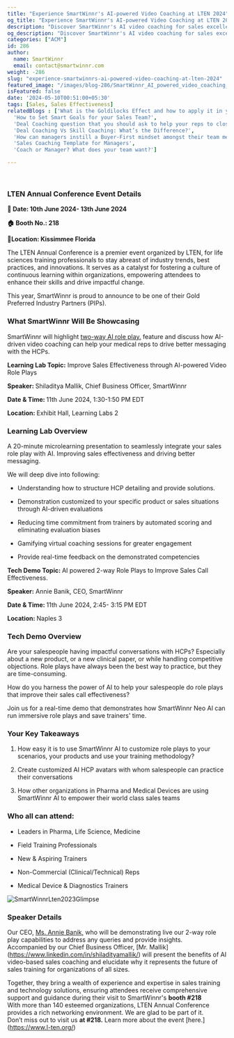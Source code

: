 ```yaml
---
title: "Experience SmartWinnr's AI-powered Video Coaching at LTEN 2024"
og_title: "Experience SmartWinnr's AI-powered Video Coaching at LTEN 2024"
description: "Discover SmartWinnr's AI video coaching for sales excellence at LTEN 2024. Visit booth #218 for live demo and insight."
og_description: "Discover SmartWinnr's AI video coaching for sales excellence at LTEN 2024. Visit booth #218 for live demo and insight."
categories: ["ACM"]
id: 286
author:
  name: SmartWinnr
  email: contact@smartwinnr.com
weight: -286
slug: "experience-smartwinnrs-ai-powered-video-coaching-at-lten-2024"
featured_image: "/images/blog-286/SmartWinnr_AI_powered_video_coaching_LTEN2024.png"
isFeatured: false
date: '2024-05-10T00:51:00+05:30'
tags: [Sales, Sales Effectiveness]
relatedBlogs : ['What is the Goldilocks Effect and how to apply it in your business?',
  'How to Set Smart Goals for your Sales Team?',
  'Deal Coaching question that you should ask to help your reps to close more deals',
  'Deal Coaching Vs Skill Coaching: What’s the Difference?',
  'How can managers instill a Buyer-First mindset amongst their team members?',
  'Sales Coaching Template for Managers',
  'Coach or Manager? What does your team want?']

---
```

<br>  

<h3>LTEN Annual Conference Event Details </h3>

<p><b>📅 Date: 10th June 2024- 13th June 2024</b></p>
<p><b>🏠 Booth No.: 218 </b></p>
<p><b>📍Location: Kissimmee Florida </b></p>

The LTEN Annual Conference is a premier event organized by LTEN, for life sciences training professionals to stay abreast of industry trends, best practices, and innovations. It serves as a catalyst for fostering a culture of continuous learning within organizations, empowering attendees to enhance their skills and drive impactful change. <br>

This year, SmartWinnr is proud to announce to be one of their Gold Preferred Industry Partners (PIPs). 
<br>

<h3>What SmartWinnr Will Be Showcasing </h3>


SmartWinnr will highlight [two-way AI role play.](https://www.smartwinnr.com/product/two-way-ai-role-plays) feature and discuss how AI-driven video coaching can help your medical reps to drive better messaging with the HCPs. 
<p><b>Learning Lab Topic:</b> Improve Sales Effectiveness through AI-powered Video Role Plays</p>
<p><b>Speaker: </b> Shiladitya Mallik, Chief Business Officer, SmartWinnr </p>
<p><b>Date & Time: </b> 11th June 2024, 1:30-1:50 PM EDT</p>
<p><b>Location: </b> Exhibit Hall, Learning Labs 2 </p>

<h3>Learning Lab Overview </h3>

A 20-minute microlearning presentation to seamlessly integrate your sales role play with AI. Improving sales effectiveness and driving better messaging.  

<p>We will deep dive into following:</p>
<ul>
    <li><p>Understanding how to structure HCP detailing and provide solutions. </P></li>
    <li><p>Demonstration customized to your specific product or sales situations through AI-driven evaluations </P></li>
    <li><p>Reducing time commitment from trainers by automated scoring and eliminating evaluation biases  </P></li>
    <li><p>Gamifying virtual coaching sessions for greater engagement </P></li>
    <li><p>Provide real-time feedback on the demonstrated competencies </P></li>

 </ul>
 
<strong>Tech Demo Topic: </strong>AI powered 2-way Role Plays to Improve Sales Call Effectiveness.


 <p><b>Speaker:</b> Annie Banik, CEO, SmartWinnr</p>
<p><b>Date & Time: </b> 11th June 2024, 2:45- 3:15 PM EDT </p>
<p><b>Location: </b>  Naples 3 </p>

<h3>Tech Demo Overview </h3>

Are your salespeople having impactful conversations with HCPs? Especially about a new product, or a new clinical paper, or while handling competitive objections. Role plays have always been the best way to practice, but they are time-consuming.</br>

How do you harness the power of AI to help your salespeople do role plays that improve their sales call effectiveness?  </br>

Join us for a real-time demo that demonstrates how SmartWinnr Neo AI can run immersive role plays and save trainers' time. 

<h3>Your Key Takeaways  </h3>
<ol>
    <li><p>How easy it is to use SmartWinnr AI to customize role plays to your scenarios, your products and use your training methodology? </p></li>
    <li><p>Create customized AI HCP avatars with whom salespeople can practice their conversations</p></li>
    <li><p>How other organizations in Pharma and Medical Devices are using SmartWinnr AI to empower their world class sales teams </p></li>
  </ol>

  <h3>Who all can attend:  </h3>

  <ul>
    <li><p>Leaders in Pharma, Life Science, Medicine  </p></li>
    <li><p>Field Training Professionals </p></li>
    <li><p>New & Aspiring Trainers  </p></li>
    <li><p>Non-Commercial (Clinical/Technical) Reps  </p></li>
    <li><p>Medical Device & Diagnostics Trainers  </p></li>
  </ul>

  <img src="/images/blog-286/Lten2023_glimpse.png" alt="SmartWinnrLten2023Glimpse ">

  <h3>Speaker Details  </h3>

  Our CEO, [Ms. Annie Banik,](https://www.linkedin.com/in/aninditabanik/) who will be demonstrating live our 2-way role play capabilities to address any queries and provide insights. </br>
  Accompanied by our Chief Business Officer, [Mr. Mallik] (https://www.linkedin.com/in/shiladityamallik/) will present the benefits of AI video-based sales coaching and elucidate why it represents the future of sales training for organizations of all sizes. </br>

  Together, they bring a wealth of experience and expertise in sales training and technology solutions, ensuring attendees receive comprehensive support and guidance during their visit to SmartWinnr's <b>booth #218</b> </br>
  With more than 140 esteemed organizations, LTEN Annual Conference provides a rich networking environment. We are glad to be part of it. 
</br>
Don’t miss out to visit us <b>at #218.</b> Learn more about the event [here.] (https://www.l-ten.org/)















